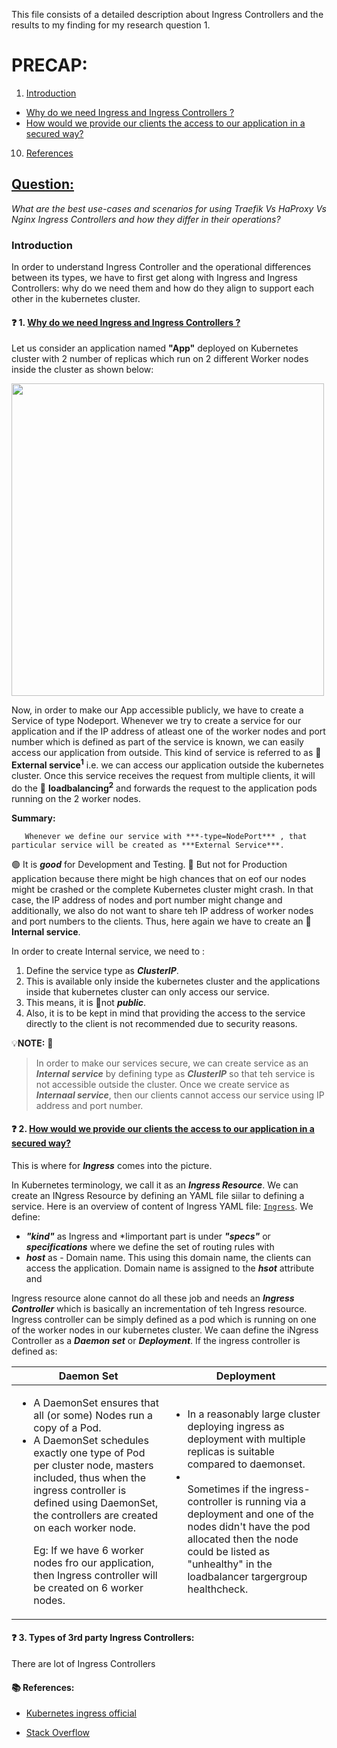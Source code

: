 This file consists of a detailed description about Ingress Controllers and the results to my finding for my research question 1.

# PRECAP:

1. <a href="https://github.com/dikshita-git/RP_Ingress_security-IPv4_and_IPv6/blob/main/K3s/Research-answers/1.%20Ingress-controllers/README.md#introduction">Introduction</a>
  
  * <a href="https://github.com/dikshita-git/RP_Ingress_security-IPv4_and_IPv6/blob/main/K3s/Research-answers/1.%20Ingress-controllers/README.md#-1-why-do-we-need-ingress-and-ingress-controllers-">Why do we need Ingress and Ingress Controllers ?</a>
  * <a href="https://github.com/dikshita-git/RP_Ingress_security-IPv4_and_IPv6/blob/main/K3s/Research-answers/1.%20Ingress-controllers/README.md#-2-how-would-we-provide-our-clients-the-access-to-our-application-in-a-secured-way">How would we provide our clients the access to our application in a secured way?</a>

10. <a href="https://github.com/dikshita-git/RP_Ingress_security-IPv4_and_IPv6/blob/main/K3s/Research-answers/1.%20Ingress-controllers/README.md#-references">References</a>



## <ins>Question:</ins> 

<i>What are the best use-cases and scenarios for using Traefik Vs HaProxy Vs Nginx Ingress Controllers and how they differ in their operations?</i>


### Introduction

In order to understand Ingress Controller and the operational differences between its types, we have to first get along with Ingress and Ingress Controllers: why do we need them and how do they align to support each other in the kubernetes cluster.



#### ❓ 1. <ins>Why do we need Ingress and Ingress Controllers ?</ins>


Let us consider an application named <b>"App"</b> deployed on Kubernetes cluster with 2 number of replicas which run on 2 different Worker nodes inside the cluster as shown below:

<img src="https://github.com/dikshita-git/RP_Ingress_security-IPv4_and_IPv6/blob/main/Wiki-page-images/Research_Question/1.%20Ingress/1.drawio.png" width=500>

Now, in order to make our App accessible publicly, we have to create a Service of type Nodeport. Whenever we try to create a service for our application and if the IP address of atleast one of the  worker nodes and port number which is defined as part of the service is known, we can easily access our application from outside. This kind of service is referred to as 🔎 <b>External service<sup>1</sup></b> i.e. we can access our application outside the kubernetes cluster. Once this service receives the request from multiple clients, it will do the 🔎 <b>loadbalancing<sup>2</sup></b> and forwards the request to the application pods running on the 2 worker nodes.

<b>Summary:</b>

       Whenever we define our service with ***-type=NodePort*** , that particular service will be created as ***External Service***.

🟢 It is ***good*** for Development and Testing. 🔴 But not for Production application because there might be high chances that on eof our nodes might be crashed or the complete Kubernetes cluster might crash. In that case, the IP address of nodes and port number might change and additionally, we also do not want to share teh IP address  of worker nodes and port numbers to the clients. Thus, here again we have to create an 🔎 <b>Internal service</b>.

In order to create Internal service, we need to :

1. Define the service type as ***ClusterIP***.
2. This is available only inside the kubernetes cluster and the applications inside that kubernetes cluster can only access our service.
3. This means, it is 🔴not ***public***.
4. Also, it is to be kept in mind that providing the access to the service directly to the client is not recommended due to security reasons.


💡<b>NOTE:</b> 🔦
>In order to make our services secure, we can create service as an ***Internal service*** by defining type as ***ClusterIP***  so that teh service is not accessible outside the cluster.
>Once we create service as ***Internaal service***, then our clients cannot access our service using IP address and port number.



#### ❓ 2. <ins>How would we provide our clients the access to our application in a secured way?</ins>

This is where for ***Ingress*** comes into the picture.

In Kubernetes terminology, we call it as an ***Ingress Resource***. We can create an INgress Resource by defining an YAML file siilar to defining a service. Here is an overview of content of Ingress YAML file: <a href="https://github.com/dikshita-git/RP_Ingress_security-IPv4_and_IPv6/blob/main/K3s/Certificate_with_k3s%2Btraefik/ingress.yaml"><code>Ingress</code></a>.
We define:

* ***"kind"*** as Ingress and 
*Iimportant part is under ***"specs"*** or ***specifications*** where we define the set of routing rules with 
 * ***host*** as - Domain name. This using this domain name, the clients can access the application. Domain name is assigned to the ***hsot*** attribute and 
 
Ingress resource alone cannot do all these job and needs an ***Ingress Controller*** which is basically an incrementation of teh Ingress resource. Ingress controller can be simply defined as a pod which is running on one of the worker nodes in our kubernetes cluster. We caan define the iNgress Controller as a ***Daemon set*** or ***Deployment***. If the ingress controller is defined as:

| Daemon Set    | Deployment    |
| ------------- | ------------- |
|<ul><li>A DaemonSet ensures that all (or some) Nodes run a copy of a Pod.</li> <li>A DaemonSet schedules exactly one type of Pod per cluster node, masters included, thus when the ingress controller is defined using DaemonSet, the controllers are created on each worker node.</li> <p>Eg: If we have 6 worker nodes fro our application, then Ingress controller will be created on 6 worker nodes.</p></ul>   | <ul><li>In a reasonably large cluster deploying ingress as deployment with multiple replicas is suitable compared to daemonset.</li><li></li>Sometimes if the ingress-controller is running via a deployment and one of the nodes didn't have the pod allocated then the node could be listed as "unhealthy" in the loadbalancer targergroup healthcheck. </ul>  |





#### ❓ 3. Types of 3rd party Ingress Controllers:

There are lot of Ingress Controllers





#### 📚 References:

* <a href="https://kubernetes.github.io/ingress-nginx/deploy/baremetal/">Kubernetes ingress official</a>

* <a href="https://stackoverflow.com/questions/61004408/is-it-necessary-to-deploy-the-ingress-controller-using-daemonset">Stack Overflow </a>

